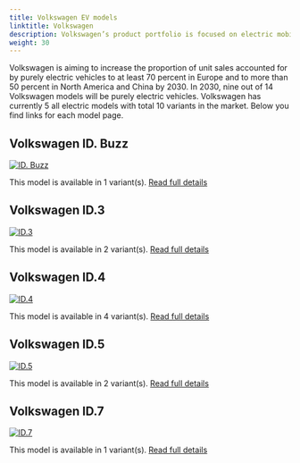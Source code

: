 ```yaml
---
title: Volkswagen EV models
linktitle: Volkswagen
description: Volkswagen’s product portfolio is focused on electric mobility. The last purely combustion-driven platform will be developed in 2026. After that, only electric vehicles will be developed. Even with today’s current power mix in the EU, battery-powered drive systems offer the best balance for the climate out of all drive concepts and this will continue to improve over the years to come. 
weight: 30
---
```

Volkswagen is aiming to increase the proportion of unit sales accounted for by purely electric vehicles to at least 70 percent in Europe and to more than 50 percent in North America and China by 2030. In 2030, nine out of 14 Volkswagen models will be purely electric vehicles. Volkswagen has currently 5 all electric models with total 10 variants in the market. Below you find links for each model page.


## Volkswagen ID. Buzz

[![ID. Buzz](https://media.evkx.net/multimedia/models/volkswagen/id._buzz/id._buzz_pro/main_1_st.jpg)](id._buzz)

This model is available in 1 variant(s). 
[Read full details](id._buzz/)

## Volkswagen ID.3

[![ID.3](https://media.evkx.net/multimedia/models/volkswagen/id.3/id.3_pro/main_1_st.jpg)](id.3)

This model is available in 2 variant(s). 
[Read full details](id.3/)

## Volkswagen ID.4

[![ID.4](https://media.evkx.net/multimedia/models/volkswagen/id.4/id.4_gtx_4motion/main_1_st.jpg)](id.4)

This model is available in 4 variant(s). 
[Read full details](id.4/)

## Volkswagen ID.5

[![ID.5](https://media.evkx.net/multimedia/models/volkswagen/id.5/id.5_gtx_4motion/main_1_st.jpg)](id.5)

This model is available in 2 variant(s). 
[Read full details](id.5/)

## Volkswagen ID.7

[![ID.7](https://media.evkx.net/multimedia/models/volkswagen/id.7/id.7_pro/main_1_st.jpg)](id.7)

This model is available in 1 variant(s). 
[Read full details](id.7/)
